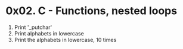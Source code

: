 # 0x02. C - Functions, nested loops
1. Print '_putchar'
2. Print alphabets in lowercase
3. Print the alphabets in lowercase, 10 times
